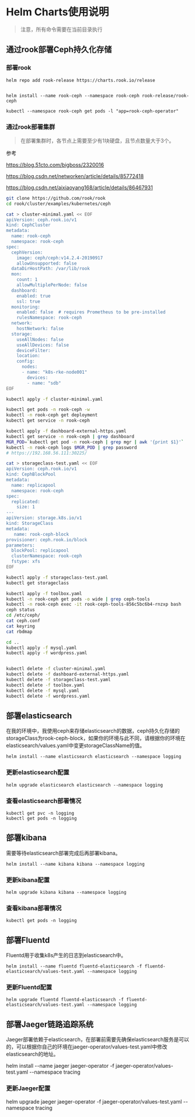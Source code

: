 # Helm Charts使用说明


> 注意，所有命令需要在当前目录执行

## 通过rook部署Ceph持久化存储

### 部署rook

    helm repo add rook-release https://charts.rook.io/release
    
    
    helm install --name rook-ceph --namespace rook-ceph rook-release/rook-ceph
    
    kubectl --namespace rook-ceph get pods -l "app=rook-ceph-operator"

### 通过rook部署集群

> 在部署集群时，各节点上需要至少有1块硬盘，且节点数量大于3个。

参考

https://blog.51cto.com/bigboss/2320016

https://blog.csdn.net/networken/article/details/85772418

https://blog.csdn.net/aixiaoyang168/article/details/86467931

```bash
git clone https://github.com/rook/rook
cd rook/cluster/examples/kubernetes/ceph

cat > cluster-minimal.yaml << EOF
apiVersion: ceph.rook.io/v1
kind: CephCluster
metadata:
  name: rook-ceph
  namespace: rook-ceph
spec:
  cephVersion:
    image: ceph/ceph:v14.2.4-20190917
    allowUnsupported: false
  dataDirHostPath: /var/lib/rook
  mon:
    count: 1
    allowMultiplePerNode: false
  dashboard:
    enabled: true
    ssl: true
  monitoring:
    enabled: false  # requires Prometheus to be pre-installed
    rulesNamespace: rook-ceph
  network:
    hostNetwork: false
  storage:
    useAllNodes: false
    useAllDevices: false
    deviceFilter:
    location:
    config:
      nodes:
      - name: "k8s-rke-node001"
        devices:
        - name: "sdb"  
EOF

kubectl apply -f cluster-minimal.yaml

kubectl get pods -n rook-ceph -w
kubectl -n rook-ceph get deployment
kubectl get service -n rook-ceph

kubectl apply -f dashboard-external-https.yaml
kubectl get service -n rook-ceph | grep dashboard
MGR_POD=`kubectl get pod -n rook-ceph | grep mgr | awk '{print $1}'`
kubectl -n rook-ceph logs $MGR_POD | grep password
# https://192.168.56.111:30225/

cat > storageclass-test.yaml << EOF
apiVersion: ceph.rook.io/v1
kind: CephBlockPool
metadata:
  name: replicapool
  namespace: rook-ceph
spec:
  replicated:
    size: 1
---
apiVersion: storage.k8s.io/v1
kind: StorageClass
metadata:
   name: rook-ceph-block
provisioner: ceph.rook.io/block
parameters:
  blockPool: replicapool
  clusterNamespace: rook-ceph
  fstype: xfs
EOF

kubectl apply -f storageclass-test.yaml
kubectl get storageclass

kubectl apply -f toolbox.yaml
kubectl -n rook-ceph get pods -o wide | grep ceph-tools
kubectl -n rook-ceph exec -it rook-ceph-tools-856c5bc6b4-rnzxp bash
ceph status
cd /etc/ceph/
cat ceph.conf 
cat keyring
cat rbdmap 

cd ..
kubectl apply -f mysql.yaml
kubectl apply -f wordpress.yaml


kubectl delete -f cluster-minimal.yaml
kubectl delete -f dashboard-external-https.yaml
kubectl delete -f storageclass-test.yaml
kubectl delete -f toolbox.yaml
kubectl delete -f mysql.yaml
kubectl delete -f wordpress.yaml
```

## 部署elasticsearch

在我的环境中，我使用ceph来存储elasticsearch的数据，ceph持久化存储的storageClass为rook-ceph-block，如果你的环境与此不同，请根据你的环境在elasticsearch/values.yaml中变更storageClassName的值。

    helm install --name elasticsearch elasticsearch --namespace logging

### 更新elasticsearch配置

    helm upgrade elasticsearch elasticsearch --namespace logging

### 查看elasticsearch部署情况

    kubectl get pvc -n logging
    kubectl get pods -n logging

## 部署kibana

需要等待elasticsearch部署完成后再部署kibana。

    helm install --name kibana kibana --namespace logging

### 更新kibana配置

    helm upgrade kibana kibana --namespace logging

### 查看kibana部署情况

    kubectl get pods -n logging

## 部署Fluentd

Fluentd用于收集k8s产生的日志到elasticsearch中。

    helm install --name fluentd fluentd-elasticsearch -f fluentd-elasticsearch/values-test.yaml --namespace logging

### 更新Fluentd配置

    helm upgrade fluentd fluentd-elasticsearch -f fluentd-elasticsearch/values-test.yaml --namespace logging

## 部署Jaeger链路追踪系统

   Jaeger部署依赖于elasticsearch，在部署前需要先确保elasticsearch服务是可以的，可以根据你自己的环境在jaeger-operator/values-test.yaml中修改elasticsearch的地址。

   helm install --name jaeger jaeger-operator -f jaeger-operator/values-test.yaml --namespace tracing

### 更新Jaeger配置

   helm upgrade jaeger jaeger-operator -f jaeger-operator/values-test.yaml --namespace tracing

